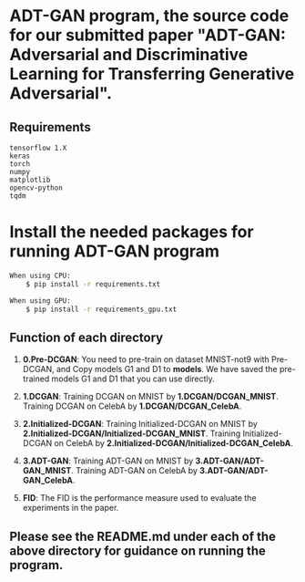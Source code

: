 ##
# ADT-GAN program, the source code for our submitted paper "ADT-GAN: Adversarial and Discriminative Learning for Transferring Generative Adversarial".
##

## Requirements
	tensorflow 1.X
	keras
	torch
	numpy
	matplotlib
	opencv-python
	tqdm

# Install the needed packages for running ADT-GAN program
```bash
When using CPU:
    $ pip install -r requirements.txt

When using GPU:
    $ pip install -r requirements_gpu.txt
```


## Function of each directory
1. **0.Pre-DCGAN**: You need to pre-train on dataset MNIST-not9 with Pre-DCGAN, and Copy models G1 and D1 to **models**. We have saved the pre-trained models G1 and D1 that you can use directly.

2. **1.DCGAN**: Training DCGAN on MNIST by **1.DCGAN/DCGAN_MNIST**. Training DCGAN on CelebA by **1.DCGAN/DCGAN_CelebA**.

3. **2.Initialized-DCGAN**: Training Initialized-DCGAN on MNIST by **2.Initialized-DCGAN/Initialized-DCGAN_MNIST**. Training Initialized-DCGAN on CelebA by **2.Initialized-DCGAN/Initialized-DCGAN_CelebA**.

4. **3.ADT-GAN**: Training ADT-GAN on MNIST by **3.ADT-GAN/ADT-GAN_MNIST**. Training ADT-GAN on CelebA by **3.ADT-GAN/ADT-GAN_CelebA**.

5. **FID**: The FID is the performance measure used to evaluate the experiments in the paper. 

## Please see the README.md under each of the above directory for guidance on running the program.

##

